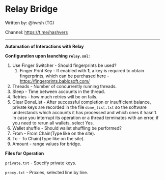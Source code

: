 # Relay Bridge

Written by: @hvrsh (TG)

Channel: https://t.me/hashvers

---
**Automation of Interactions with Relay**

**Configuration upon launching `relay.xml`:**

1. Use Finger Switcher - Should fingerprints be used?
   1. Finger Print Key - If enabled with **1**, a key is required to obtain fingerprints, which can be purchased here - https://fingerprints.bablosoft.com/
2. Threads - Number of concurrently running threads.
3. Sleep - Time between accounts in the thread.
4. Retries - how much retries will be on fails.
5. Clear DoneList - After successful completion or insufficient balance, private keys are recorded in the file `done_list.txt` so the software understands which accounts it has processed and which ones it hasn't. In case you interrupt its operation or a thread terminates with an error, if you need to rerun all wallets, select Yes.
7. Wallet shuffle - Should wallet shuffling be performed?
8. From - From Chain(Type like on the site).
9. To - To Chain(Type like on the site).
10. Amount - range values for bridge.

 **Files for Operation**

 `private.txt` - Specify private keys.

 `proxy.txt` - Proxies, selected line by line.
